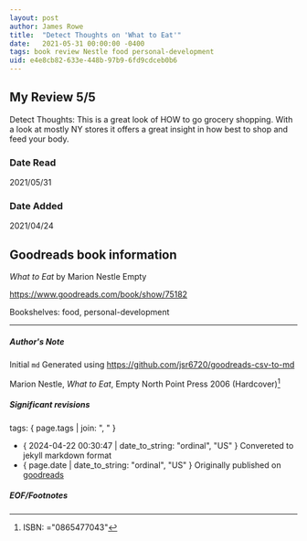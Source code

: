 ```yaml
---
layout: post
author: James Rowe
title:  "Detect Thoughts on 'What to Eat'"
date:   2021-05-31 00:00:00 -0400
tags: book review Nestle food personal-development
uid: e4e8cb82-633e-448b-97b9-6fd9cdceb0b6
---
```


<!-- highly dependent on how you personally use jekyll templates, and how you want this to show up -->

## My Review 5/5

Detect Thoughts: This is a great look of HOW to go grocery shopping. With a look at mostly NY stores it offers a great insight in how best to shop and feed your body.

### Date Read
2021/05/31

### Date Added
2021/04/24

## Goodreads book information

*What to Eat* by Marion Nestle
Empty

https://www.goodreads.com/book/show/75182

Bookshelves: food, personal-development

---

##### Author's Note

Initial `md` Generated using https://github.com/jsr6720/goodreads-csv-to-md

Marion Nestle, *What to Eat*, Empty North Point Press 2006 (Hardcover)[^1]

##### Significant revisions

tags: { page.tags | join: ", " } <!-- todo move this somewhere -->

- { 2024-04-22 00:30:47 | date_to_string: "ordinal", "US" } Convereted to jekyll markdown format 
- { page.date | date_to_string: "ordinal", "US" } Originally published on [goodreads](https://www.goodreads.com)

##### EOF/Footnotes

[^1]: ISBN: ="0865477043"